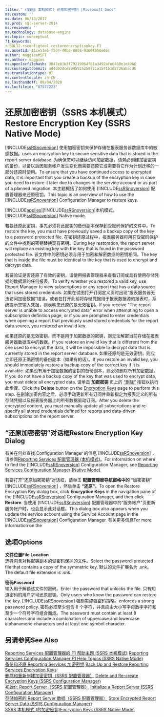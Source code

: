 ```yaml
---
title: " (SSRS 本机模式) 还原加密密钥 |Microsoft Docs"
ms.custom: ''
ms.date: 06/13/2017
ms.prod: sql-server-2014
ms.reviewer: ''
ms.technology: database-engine
ms.topic: conceptual
f1_keywords:
- SQL12.rsconfigtool.restoreencryptionkey.F1
ms.assetid: 11ce51e5-f5d4-40b6-88d8-9360fb50e66c
author: maggiesMSFT
ms.author: maggies
ms.openlocfilehash: 3047e81b3f79219064f81a3492afe6460e1e4966
ms.sourcegitcommit: ad4d92dce894592a259721a1571b1d8736abacdb
ms.translationtype: MT
ms.contentlocale: zh-CN
ms.lasthandoff: 08/04/2020
ms.locfileid: "87577223"
---
```

# <a name="restore-encryption-key-ssrs-native-mode"></a><span data-ttu-id="a1f26-102">还原加密密钥（SSRS 本机模式）</span><span class="sxs-lookup"><span data-stu-id="a1f26-102">Restore Encryption Key (SSRS Native Mode)</span></span>
  [!INCLUDE[ssRSnoversion](../../includes/ssrsnoversion-md.md)] <span data-ttu-id="a1f26-103">使用加密密钥来保护存储在报表服务器数据库中的敏感数据。</span><span class="sxs-lookup"><span data-stu-id="a1f26-103">uses an encryption key to secure sensitive data that is stored in the report server database.</span></span> <span data-ttu-id="a1f26-104">为确保您可以继续访问加密数据，请务必创建加密密钥的备份，以备以后因服务帐户发生变化而需要还原它或需要将它作为计划迁移的一部分还原时使用。</span><span class="sxs-lookup"><span data-stu-id="a1f26-104">To ensure that you have continued access to encrypted data, it is important that you create a backup of the encryption key in case you need to restore it later due to changes in the service account or as part of a planned migration.</span></span> <span data-ttu-id="a1f26-105">本主题概括了如何使用 [!INCLUDE[ssRSnoversion](../../includes/ssrsnoversion-md.md)] 配置管理器来还原密钥。</span><span class="sxs-lookup"><span data-stu-id="a1f26-105">This topic is an overview of how to use the [!INCLUDE[ssRSnoversion](../../includes/ssrsnoversion-md.md)] Configuration Manager to restore keys.</span></span>  
  
 [!INCLUDE[applies](../../includes/applies-md.md)]<span data-ttu-id="a1f26-106">[!INCLUDE[ssRSnoversion](../../includes/ssrsnoversion-md.md)]本机模式。</span><span class="sxs-lookup"><span data-stu-id="a1f26-106">[!INCLUDE[ssRSnoversion](../../includes/ssrsnoversion-md.md)] Native mode.</span></span>  
  
 <span data-ttu-id="a1f26-107">若要还原此密钥，事先必须将此密钥的备份副本保存到受密码保护的文件中。</span><span class="sxs-lookup"><span data-stu-id="a1f26-107">To restore the key, you must have previously saved a backup copy of the key to a password protected file.</span></span> <span data-ttu-id="a1f26-108">在密钥还原过程中，报表服务器将用在受密码保护的文件中找到的密钥替换现有密钥。</span><span class="sxs-lookup"><span data-stu-id="a1f26-108">During key restoration, the report server will replace an existing key with the key that is found in the password protected file.</span></span> <span data-ttu-id="a1f26-109">该文件中的密钥必须与用于加密和解密数据的密钥相同。</span><span class="sxs-lookup"><span data-stu-id="a1f26-109">The key that is inside the file must be identical to the key that is used to encrypt and decrypt data.</span></span>  
  
 <span data-ttu-id="a1f26-110">若要验证是否还原了有效的密钥，请使用报表管理器来查看订阅或具有使用存储凭据的数据源的任何报表。</span><span class="sxs-lookup"><span data-stu-id="a1f26-110">To verify whether you restored a valid key, use Report Manager to view subscriptions or any report that has a data source that uses stored credentials.</span></span> <span data-ttu-id="a1f26-111">如果在试图打开订阅定义页时出现“报表服务器无法访问加密数据”错误，或者在打开此前将存储凭据用于报表数据源的报表时，系统提示您输入凭据，则表明您还原的是无效密钥。</span><span class="sxs-lookup"><span data-stu-id="a1f26-111">If you receive "The report server is unable to access encrypted data" error when attempting to open a subscription definition page, or if you are prompted to enter credentials when opening a report that previously used stored credentials for the report data source, you restored an invalid key.</span></span>  
  
 <span data-ttu-id="a1f26-112">如果还原的是无效密钥，而不是用于加密数据的密钥，则无法解密当前存储在报表服务器数据库中的数据。</span><span class="sxs-lookup"><span data-stu-id="a1f26-112">If you restore an invalid key that is different from the one used to encrypt the data, it will be impossible to decrypt data that is currently stored in the report server database.</span></span> <span data-ttu-id="a1f26-113">如果还原的是无效密钥，则应立即还原正确密钥的备份副本（如果有的话）。</span><span class="sxs-lookup"><span data-stu-id="a1f26-113">If you restore an invalid key, you should immediately restore a backup copy of the correct key if it is available.</span></span> <span data-ttu-id="a1f26-114">如果没有用于加密数据的密钥的备份副本，则必须删除所有加密数据。</span><span class="sxs-lookup"><span data-stu-id="a1f26-114">If you do not have a backup copy of the key that was used to encrypt data, you must delete all encrypted data.</span></span> <span data-ttu-id="a1f26-115">请单击 **加密密钥** 页上的 [“删除”](../../../2014/sql-server/install/encryption-keys-ssrs-native-mode.md) 按钮以执行此步骤。</span><span class="sxs-lookup"><span data-stu-id="a1f26-115">Click the **Delete** button on the [Encryption Keys](../../../2014/sql-server/install/encryption-keys-ssrs-native-mode.md) page to perform this step.</span></span> <span data-ttu-id="a1f26-116">在删除加密内容之后，必须手动更新所有订阅并重新指定为报表定义的所有存储凭据以及报表服务器上的所有数据驱动订阅。</span><span class="sxs-lookup"><span data-stu-id="a1f26-116">After you delete the encrypted content, you must manually update all subscriptions and re-specify all stored credentials defined for reports and data-driven subscriptions on the report server.</span></span>  
  
## <a name="restore-encryption-key-dialog"></a><span data-ttu-id="a1f26-117">“还原加密密钥”对话框</span><span class="sxs-lookup"><span data-stu-id="a1f26-117">Restore Encryption Key Dialog</span></span>  
 <span data-ttu-id="a1f26-118">有关在何处查找 Configuration Manager 的信息 [!INCLUDE[ssRSnoversion](../../includes/ssrsnoversion-md.md)] ，请参阅[Reporting Services 配置管理器 &#40;本机模式&#41;](../../../2014/sql-server/install/reporting-services-configuration-manager-native-mode.md)。</span><span class="sxs-lookup"><span data-stu-id="a1f26-118">For information on where to find the [!INCLUDE[ssRSnoversion](../../includes/ssrsnoversion-md.md)] Configuration Manager, see [Reporting Services Configuration Manager &#40;Native Mode&#41;](../../../2014/sql-server/install/reporting-services-configuration-manager-native-mode.md).</span></span>  
  
 <span data-ttu-id="a1f26-119">若要打开“还原加密密钥”对话框，请单击 **配置管理器导航窗格中的** “加密密钥” [!INCLUDE[ssRSnoversion](../../includes/ssrsnoversion-md.md)] ，然后单击 **“还原”**。</span><span class="sxs-lookup"><span data-stu-id="a1f26-119">To open the Restore Encryption Key dialog box, click **Encryption Keys** in the navigation pane of the [!INCLUDE[ssRSnoversion](../../includes/ssrsnoversion-md.md)] Configuration Manager, and then click **Restore**.</span></span> <span data-ttu-id="a1f26-120">当使用 [!INCLUDE[ssRSnoversion](../../includes/ssrsnoversion-md.md)] 配置管理器中的“服务帐户”页更新服务帐户时，也会显示此对话框。</span><span class="sxs-lookup"><span data-stu-id="a1f26-120">This dialog box also appears when you update the service account using the Service Account page in the [!INCLUDE[ssRSnoversion](../../includes/ssrsnoversion-md.md)] Configuration Manager.</span></span> <span data-ttu-id="a1f26-121">有关更多信息</span><span class="sxs-lookup"><span data-stu-id="a1f26-121">For more information on the</span></span>  
  
## <a name="options"></a><span data-ttu-id="a1f26-122">选项</span><span class="sxs-lookup"><span data-stu-id="a1f26-122">Options</span></span>  
 <span data-ttu-id="a1f26-123">**文件位置**</span><span class="sxs-lookup"><span data-stu-id="a1f26-123">**File Location**</span></span>  
 <span data-ttu-id="a1f26-124">选择包含对称密钥副本的受密码保护的文件。</span><span class="sxs-lookup"><span data-stu-id="a1f26-124">Select the password-protected file that contains a copy of the symmetric key.</span></span> <span data-ttu-id="a1f26-125">默认的文件扩展名为 .snk。</span><span class="sxs-lookup"><span data-stu-id="a1f26-125">The default file extension is .snk.</span></span>  
  
 <span data-ttu-id="a1f26-126">**密码**</span><span class="sxs-lookup"><span data-stu-id="a1f26-126">**Password**</span></span>  
 <span data-ttu-id="a1f26-127">输入用于解锁该文件的密码。</span><span class="sxs-lookup"><span data-stu-id="a1f26-127">Enter the password that unlocks the file.</span></span> <span data-ttu-id="a1f26-128">只有知道密码的用户才可还原密钥。</span><span class="sxs-lookup"><span data-stu-id="a1f26-128">Only users who know the password can restore the key.</span></span> [!INCLUDE[ssRSnoversion](../../includes/ssrsnoversion-md.md)] <span data-ttu-id="a1f26-129">强制实施强密码策略。</span><span class="sxs-lookup"><span data-stu-id="a1f26-129">enforces a strong password policy.</span></span> <span data-ttu-id="a1f26-130">密码必须至少包含 8 个字符，并且应由大小写字母数字字符和至少一个符号字符组合而成。</span><span class="sxs-lookup"><span data-stu-id="a1f26-130">The password must contain at least 8 characters and include a combination of uppercase and lowercase alphanumeric characters and at least one symbol character.</span></span>  
  
## <a name="see-also"></a><span data-ttu-id="a1f26-131">另请参阅</span><span class="sxs-lookup"><span data-stu-id="a1f26-131">See Also</span></span>  
 <span data-ttu-id="a1f26-132">[Reporting Services 配置管理器的 F1 帮助主题 &#40;SSRS 本机模式&#41;](../../../2014/sql-server/install/reporting-services-configuration-manager-f1-help-topics-ssrs-native-mode.md) </span><span class="sxs-lookup"><span data-stu-id="a1f26-132">[Reporting Services Configuration Manager F1 Help Topics &#40;SSRS Native Mode&#41;](../../../2014/sql-server/install/reporting-services-configuration-manager-f1-help-topics-ssrs-native-mode.md) </span></span>  
 <span data-ttu-id="a1f26-133">[备份和还原 Reporting Services 加密密钥](../../reporting-services/install-windows/ssrs-encryption-keys-back-up-and-restore-encryption-keys.md) </span><span class="sxs-lookup"><span data-stu-id="a1f26-133">[Back Up and Restore Reporting Services Encryption Keys](../../reporting-services/install-windows/ssrs-encryption-keys-back-up-and-restore-encryption-keys.md) </span></span>  
 <span data-ttu-id="a1f26-134">[删除和重新创建加密密钥（SSRS 配置管理器）](../../reporting-services/install-windows/ssrs-encryption-keys-delete-and-re-create-encryption-keys.md) </span><span class="sxs-lookup"><span data-stu-id="a1f26-134">[Delete and Re-create Encryption Keys  &#40;SSRS Configuration Manager&#41;](../../reporting-services/install-windows/ssrs-encryption-keys-delete-and-re-create-encryption-keys.md) </span></span>  
 <span data-ttu-id="a1f26-135">[初始化 Report Server（SSRS 配置管理器）](../../reporting-services/install-windows/ssrs-encryption-keys-initialize-a-report-server.md) </span><span class="sxs-lookup"><span data-stu-id="a1f26-135">[Initialize a Report Server &#40;SSRS Configuration Manager&#41;](../../reporting-services/install-windows/ssrs-encryption-keys-initialize-a-report-server.md) </span></span>  
 <span data-ttu-id="a1f26-136">[存储加密的 Report Server 数据（SSRS 配置管理器）](../../reporting-services/install-windows/ssrs-encryption-keys-store-encrypted-report-server-data.md) </span><span class="sxs-lookup"><span data-stu-id="a1f26-136">[Store Encrypted Report Server Data &#40;SSRS Configuration Manager&#41;](../../reporting-services/install-windows/ssrs-encryption-keys-store-encrypted-report-server-data.md) </span></span>  
 [<span data-ttu-id="a1f26-137">SSRS 本机模式 &#40;的加密密钥&#41;</span><span class="sxs-lookup"><span data-stu-id="a1f26-137">Encryption Keys &#40;SSRS Native Mode&#41;</span></span>](../../../2014/sql-server/install/encryption-keys-ssrs-native-mode.md)  
  
  
